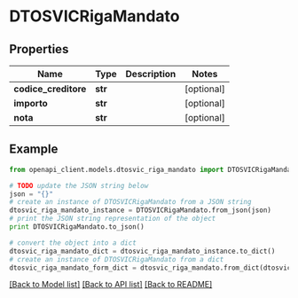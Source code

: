# DTOSVICRigaMandato


## Properties

Name | Type | Description | Notes
------------ | ------------- | ------------- | -------------
**codice_creditore** | **str** |  | [optional] 
**importo** | **str** |  | [optional] 
**nota** | **str** |  | [optional] 

## Example

```python
from openapi_client.models.dtosvic_riga_mandato import DTOSVICRigaMandato

# TODO update the JSON string below
json = "{}"
# create an instance of DTOSVICRigaMandato from a JSON string
dtosvic_riga_mandato_instance = DTOSVICRigaMandato.from_json(json)
# print the JSON string representation of the object
print DTOSVICRigaMandato.to_json()

# convert the object into a dict
dtosvic_riga_mandato_dict = dtosvic_riga_mandato_instance.to_dict()
# create an instance of DTOSVICRigaMandato from a dict
dtosvic_riga_mandato_form_dict = dtosvic_riga_mandato.from_dict(dtosvic_riga_mandato_dict)
```
[[Back to Model list]](../README.md#documentation-for-models) [[Back to API list]](../README.md#documentation-for-api-endpoints) [[Back to README]](../README.md)


